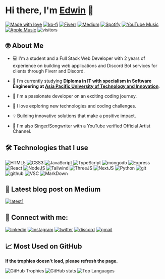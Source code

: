# Hi there, I'm [Edwin](https://notedwin.codes) 👋
[![Made with love](https://img.shields.io/badge/-Made%20With%20Love-DD2476?style=flat-square&logo=github&logoColor=white)](https://github.com/notedwin-dev)
[![ko-fi](https://img.shields.io/badge/-Support_Me_On_Ko--fi-black?style=flat-square&logo=kofi&logoColor=white)](https://ko-fi.com/J3J7PPGKH)
[![Fiverr](https://img.shields.io/badge/Fiverr-1DBF73?style=flat-square&logo=fiverr&logoColor=white)](https://www.fiverr.com/edwin_2004)
[![Medium](https://img.shields.io/badge/-Medium-000?style=flat-square&logo=Medium&logoColor=white&&link=https://medium.com/@weltonfelix)](https://medium.com/@notedwin)
[![Spotify](https://img.shields.io/badge/Spotify-1ED760?&style=flat-square&logo=spotify&logoColor=white)](https://open.spotify.com/artist/2QktWJstHjQfA3gYf4M2va)
[![YouTube Music](https://img.shields.io/badge/YouTube_Music-FF0000?style=flat-square&logo=youtube-music&logoColor=white&)](https://youtube.com/@NotEdwinOfficial)
[![Apple Music](https://img.shields.io/badge/Apple_Music-F34E68?style=flat-square&logo=apple-music&logoColor=white)](https://music.apple.com/my/artist/notedwin/1539958314)
![visitors](https://visitor-badge.laobi.icu/badge?page_id=notedwin-dev.visitor-badge)

## 🤓 About Me
- 💻 I'm a student and a Full Stack Web Developer with 2 years of experience on building web applications and Discord Bot services for clients through Fiverr and Discord.

- 📖 I’m currently studying **Diploma in IT with specialism in Software Engineering at [Asia Pacific University of Technology and Innovation](https://new.apu.edu.my/)**.

- 🚀 I'm a passionate developer on an exciting coding journey.

- 🔭 I love exploring new technologies and coding challenges.

- 💡 Building innovative solutions that make a positive impact.

- 🎹 I'm also Singer/Songwriter with a YouTube verified Official Artist Channel.

## 🛠️ Technologies that I use
![HTML5](https://img.shields.io/badge/html%205-grey?style=for-the-badge&logo=html5&logoColor=white&labelColor=8E2DE2)
![CSS3](https://img.shields.io/badge/css%203-grey?style=for-the-badge&logo=css3&logoColor=white&labelColor=8E2DE2)
![JavaScript](https://img.shields.io/badge/-JavaScript-grey?style=for-the-badge&logo=javascript&logoColor=white&labelColor=8E2DE2)
![TypeScript](https://img.shields.io/badge/-TypeScript-grey?style=for-the-badge&logo=typescript&logoColor=white&labelColor=8E2DE2)
![mongodb](https://img.shields.io/badge/-mongodb-grey?style=for-the-badge&logo=mongodb&logoColor=white&labelColor=8E2DE2)
![Express](https://img.shields.io/badge/ExpressJS-grey?style=for-the-badge&logo=express&logoColor=white&labelColor=8E2DE2)
![React](https://img.shields.io/badge/React-grey?style=for-the-badge&logo=react&logoColor=white&labelColor=8E2DE2)
![NodeJS](https://img.shields.io/badge/NodeJS-grey?style=for-the-badge&logo=nodedotjs&logoColor=white&labelColor=8E2DE2)
![Tailwind](https://img.shields.io/badge/Tailwind%20CSS-grey?style=for-the-badge&logo=tailwindcss&logoColor=white&labelColor=8E2DE2)
![ThreeJS](https://img.shields.io/badge/ThreeJS-grey?style=for-the-badge&logo=three.js&logoColor=white&labelColor=8E2DE2)
![NextJS](https://img.shields.io/badge/NextJS-grey?style=for-the-badge&logo=nextdotjs&logoColor=white&labelColor=8E2DE2)
![Python](https://img.shields.io/badge/-python-grey?style=for-the-badge&logo=python&logoColor=white&labelColor=8E2DE2)
![git](https://img.shields.io/badge/-git-grey?style=for-the-badge&logo=git&logoColor=white&labelColor=8E2DE2)
![github](https://img.shields.io/badge/-github-grey?style=for-the-badge&logo=github&logoColor=white&labelColor=8E2DE2)
![VSC](https://img.shields.io/badge/VSCode-grey?style=for-the-badge&logo=visual%20studio%20code&logoColor=white&labelColor=8E2DE2)
![MarkDown](https://img.shields.io/badge/-Markdown-grey?style=for-the-badge&logo=Markdown&logoColor=white&labelColor=8E2DE2)

## 📝 Latest blog post on Medium
[![latest1](https://github-readme-medium-recent-article.vercel.app/medium/@notedwin/0)](https://github-readme-medium-recent-article.vercel.app/medium/@notedwin/0)
<!-- TEMPORARILYY COMMENTING IT OUT UNTIL I RELEASE MORE BLOG POSTS
[![latest2](https://github-readme-medium-recent-article.vercel.app/medium/@notedwin/1)](https://github-readme-medium-recent-article.vercel.app/medium/@notedwin/1)
[![latest3](https://github-readme-medium-recent-article.vercel.app/medium/@notedwin/2)](https://github-readme-medium-recent-article.vercel.app/medium/@notedwin/2)
-->

## 🤝 Connect with me:
[![linkedin](https://img.shields.io/badge/LinkedIn-0077B5?style=for-the-badge&logo=linkedin&logoColor=white)](https://www.linkedin.com/in/edwin-ng2404/)
[![instagram](https://img.shields.io/badge/Instagram-E4405F?style=for-the-badge&logo=instagram&logoColor=white)](https://www.instagram.com/edwin.nggggggggg/)
[![twitter](https://img.shields.io/badge/X-000000?style=for-the-badge&logo=x&logoColor=white)](https://twitter.com/_Edwin_Ng_)
[![discord](https://img.shields.io/badge/Discord-5865F2?style=for-the-badge&logo=discord&logoColor=white)](https://discord.com/users/235721297244585984)
[![gmail](https://img.shields.io/badge/Gmail-D14836?style=for-the-badge&logo=gmail&logoColor=white)](mailto:notedwin.codes@gmail.com)

## 📈 Most Used on GitHub

**If the trophies doesn't load, please refresh the page.**

![GitHub Trophies](https://github-profile-trophy.vercel.app/?username=notedwin-dev&row=1&no-bg=true)
![GitHub stats](https://github-readme-stats-edwin15857.vercel.app/api?username=notedwin-dev&include_all_commits=true&count_private=true&show_icons=true&line_height=20&title_color=7A7ADB&icon_color=2234AE&text_color=D3D3D3&bg_color=0,000000,130F40&rank_icon=github)
![Top Languages](https://github-readme-stats-edwin15857.vercel.app/api/top-langs?username=notedwin-dev&show_icons=true&layout=compact&&title_color=7A7ADB&icon_color=2234AE&text_color=D3D3D3&bg_color=0,000000,130F40)
